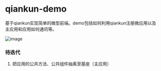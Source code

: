 # qiankun-demo
 基于qiankun实现简单的微型前端。demo包括如何利用qiankun注册微应用以及主应用和应用如何通讯等。

![image](http://qiniu.90doordie.com/qiankun.gif)

### 待迭代
1. 把应用的公共方法、公共组件抽离至基座（主应用）
